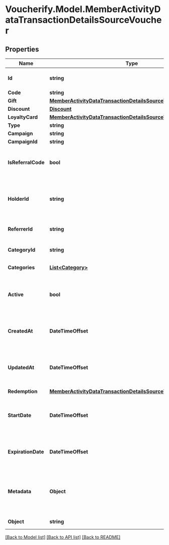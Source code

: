 # Voucherify.Model.MemberActivityDataTransactionDetailsSourceVoucher

## Properties

Name | Type | Description | Notes
------------ | ------------- | ------------- | -------------
**Id** | **string** | A unique identifier that represents the voucher assigned by Voucherify. | [optional] 
**Code** | **string** | Voucher code. | [optional] 
**Gift** | [**MemberActivityDataTransactionDetailsSourceVoucherGift**](MemberActivityDataTransactionDetailsSourceVoucherGift.md) |  | [optional] 
**Discount** | [**Discount**](Discount.md) |  | [optional] 
**LoyaltyCard** | [**MemberActivityDataTransactionDetailsSourceVoucherLoyaltyCard**](MemberActivityDataTransactionDetailsSourceVoucherLoyaltyCard.md) |  | [optional] 
**Type** | **string** | Type of the voucher. | [optional] 
**Campaign** | **string** | Campaign name. | [optional] 
**CampaignId** | **string** | Campaign unique ID. | [optional] 
**IsReferralCode** | **bool** | Flag indicating whether this voucher is a referral code; &#x60;true&#x60; for campaign type &#x60;REFERRAL_PROGRAM&#x60;. | [optional] 
**HolderId** | **string** | Unique customer identifier of the redeemable holder. It equals to the customer ID assigned by Voucherify. | [optional] 
**ReferrerId** | **string** | Unique identifier of the referrer assigned by Voucherify. | [optional] 
**CategoryId** | **string** | Unique identifier of the category that this voucher belongs to. | [optional] 
**Categories** | [**List&lt;Category&gt;**](Category.md) | Contains details about the category. | [optional] 
**Active** | **bool** | Shows whether the voucher is on or off. &#x60;true&#x60; indicates an *active* voucher and &#x60;false&#x60; indicates an *inactive* voucher. | [optional] 
**CreatedAt** | **DateTimeOffset** | Timestamp representing the date and time when the order was created in the ISO 8601 format. | [optional] 
**UpdatedAt** | **DateTimeOffset** | Timestamp representing the date and time when the order was created. The value is shown in the ISO 8601 format. | [optional] 
**Redemption** | [**MemberActivityDataTransactionDetailsSourceVoucherRedemption**](MemberActivityDataTransactionDetailsSourceVoucherRedemption.md) |  | [optional] 
**StartDate** | **DateTimeOffset** | Activation timestamp defines when the code starts to be active in ISO 8601 format. Voucher is *inactive before* this date. | [optional] 
**ExpirationDate** | **DateTimeOffset** | Expiration timestamp defines when the code expires in ISO 8601 format.  Voucher is *inactive after* this date. | [optional] 
**Metadata** | **Object** | A set of custom key/value pairs that you can attach to a voucher. The metadata object stores all custom attributes assigned to the voucher. | [optional] 
**Object** | **string** | The type of the object represented by JSON. | [optional] [default to ObjectEnum.Voucher]

[[Back to Model list]](../../README.md#documentation-for-models) [[Back to API list]](../../README.md#documentation-for-api-endpoints) [[Back to README]](../../README.md)

